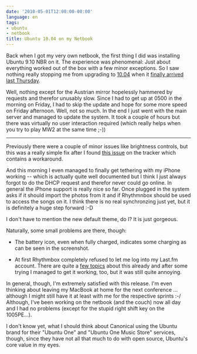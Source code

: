 ```yaml
---
date: '2010-05-01T12:00:00-00:00'
language: en
tags:
- ubuntu
- netbook
title: Ubuntu 10.04 on my Netbook
---
```



Back when I got my very own netbook, the first thing I did was installing
Ubuntu 9.10 NBR on it. The experience was phenomenal: Just about everything
worked out of the box with a few minor exceptions. So I saw nothing really
stopping me from upgrading to [10.04][0] when it 
[finally arrived last Thursday][release].

Well, nothing except for the Austrian mirror hopelessly hammered by 
requests and therefor unusably slow. Since I had to get up at 0500 in the
morning on Friday, I had to skip the update and hope for some more
speed on Friday afternoon. Well, not so much. In the end I just went
with the main server and managed to update the system. It took a couple
of hours but there was virtually no user interaction required (which 
really helps when you try to play MW2 at the same time ;-))

--------------------

Previously there were a couple of minor issues like brightness controls,
but this was a really simple fix after I found [this issue][1] on the 
tracker which contains a workaround.

And this morning I even managed to finally get tethering with my iPhone
working -- which is actually quite well documented but I think I just
always forgot to do the DHCP request and therefor never could go online.
In general the iPhone support is really nice so far. Once plugged in
the system asks if it should import the photos from it and if 
Rhythmnbox should be used to access the songs on it. I think there is
no real synchronzing just yet, but it is definitely a huge step 
forward :-D

I don't have to mention the new default theme, do I? It is
just gorgeous.

Naturally, some small problems are there, though: 

*   The battery icon, even when fully charged, indicates some charging
    as can be seen in the screenshot.
    <img src="/media/2010/charger.png" class="right" alt="" />

*   At first Rhythmbox completely refused to let me log into my 
    Last.fm account. There are quite a [few topics][2] about this already
    and after some trying I managed to get it working, too, but
    it was still quite annoying.

In general, though, I'm extremely satisfied with this release. I'm
even thinking about leaving my MacBook at home for the next 
conference ... although I might still have it at least with me for
the respective sprints :-/ Although, I've been working on the netbook
(and the couch) now all day and I had no problems (except for the
stupid right shift key on the 1005PE...).

I don't know yet, what I should think about Canonical using the Ubuntu
brand for their "Ubuntu One" and "Ubuntu One Music Store" services,
though, since they have not all that much to do with open source, 
Ubuntu's core value in my eyes.

[release]: http://www.ubuntu.com/news/ubuntu-10.04-desktop-edition
[0]: http://www.ubuntu.com/products/whatisubuntu/1004features 
[1]: https://bugs.launchpad.net/ubuntu/+source/linux/+bug/512567 
[2]: http://www.lastfm.de/group/Rhythmbox/forum/8096/_/586760 
